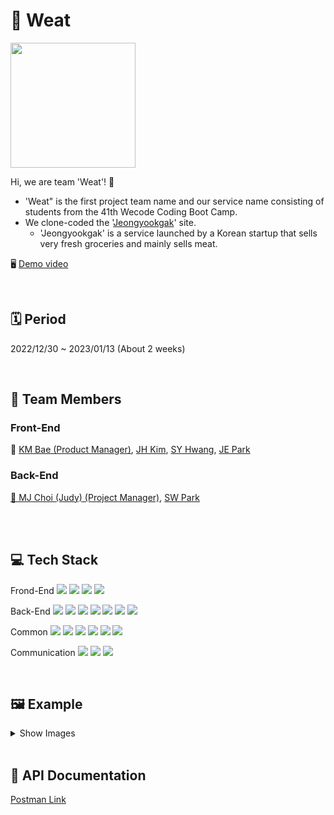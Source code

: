 # 🥩 Weat

<img src="https://user-images.githubusercontent.com/53294075/212554426-9855b21d-46aa-4d4f-8984-b56b9a770bca.png" width = "200px">

Hi, we are team 'Weat'! 🤗
- 'Weat" is the first project team name and our service name consisting of students from the 41th Wecode Coding Boot Camp.
- We clone-coded the '[Jeongyookgak](https://www.jeongyookgak.com/index)' site.
    - 'Jeongyookgak' is a service launched by a Korean startup that sells very fresh groceries and mainly sells meat.

🖥️ [Demo video](https://youtu.be/Es1Xk93CRZo)

<br>

## 🗓 Period

2022/12/30 ~ 2023/01/13 (About 2 weeks)

<br>

## 👥 Team Members

### Front-End

👑 [KM Bae (Product Manager)](https://github.com/bjy6439), [JH Kim](https://github.com/jhjhjh01000), [SY Hwang](https://github.com/syoee), [JE Park](https://github.com/jeong-eun-park)

### Back-End

[👑 MJ Choi (Judy) (Project Manager)](https://github.com/Judy-Choi), [SW Park](https://github.com/Jetkick)

<br>
<br>

## 💻 Tech Stack
Frond-End
<img src="https://img.shields.io/badge/Javscript-F7DF1E?style=flat&amp;logo=javascript&amp;logoColor=white">
<img src="https://img.shields.io/badge/React.js-61DAFB?style=flat&amp;logo=React&amp;logoColor=white">
<img src="https://img.shields.io/badge/sass-CC6699?style=flat&amp;logo=sass&amp;logoColor=white">
<img src="https://img.shields.io/badge/React Router-CA4245?style=flat&amp;logo=ReactRouter&amp;logoColor=white">

Back-End
<img src="https://img.shields.io/badge/Node.js-339933?style=flat&amp;logo=Node.js&amp;logoColor=white">
<img src="https://img.shields.io/badge/Nodemon-76D04B?style=flat&amp;logo=Nodemon&amp;logoColor=white">
<img src="https://img.shields.io/badge/Express-000000?style=flat&amp;logo=Express&amp;logoColor=white">
<img src="https://img.shields.io/badge/MySQL-4479A1?style=flat&amp;logo=MySQL&amp;logoColor=white">
<img src="https://img.shields.io/badge/JWT-CC6699?style=flat&amp;logo=JSON&amp;logoColor=white">
<img src="https://img.shields.io/badge/Dbmate-009DC7?style=flat&amp;logo=Bcrypt&amp;logoColor=white">
<img src="https://img.shields.io/badge/Bcrypt-CA424?style=flat&amp;logo=Bcrypt&amp;logoColor=white">

Common
<img src="https://img.shields.io/badge/Git-F05032?style=flat&amp;logo=Git&amp;logoColor=white">
<img src="https://img.shields.io/badge/GitHub-181717?style=flat&amp;logo=GitHub&amp;logoColor=white">
<img src="https://img.shields.io/badge/Prettier-F7B93E?style=flat&amp;logo=prettier&amp;logoColor=white">
<img src="https://img.shields.io/badge/RestfulAPI-F7533E?style=flat&amp;logo=RestfulAPII&amp;logoColor=white">
<img src="https://img.shields.io/badge/VSCode-007ACC?style=flat&amp;logo=Visual Studio Code&amp;logoColor=white">
<img src="https://img.shields.io/badge/Postman-FF6C37?style=flat&amp;logo=Postman Code&amp;logoColor=white">

Communication
<img src="https://img.shields.io/badge/Slack-4A154B?style=flat&amp;logo=Slack&amp;logoColor=white">
<img src="https://img.shields.io/badge/Trello-0052CC?style=flat&amp;logo=Trello&amp;logoColor=white">
<img src="https://img.shields.io/badge/Notion-000000?style=flat&amp;logo=Notion&amp;logoColor=white">

<br>

## 🖼️ Example

<details>
    <summary>Show Images</summary>
    
| Page(Site) | Screenshot | Developer |
| --- | --- | --- |
| DB Architecture/<br>Migration | <p align="center"><img src="https://user-images.githubusercontent.com/53294075/210484237-5bcd10e9-1c21-4408-aac1-2b9380980bf4.png" width = "600px"></p><br>[Detail LINK](https://github.com/wecode-bootcamp-korea/41-1st-Weat-backend/issues/6) | [BE] SW Park |
| Main Nav Bar | <p align="center"><img src="https://user-images.githubusercontent.com/53294075/212548316-74f42e68-56b7-42c3-b72d-5b022b7c9c96.png" width = "400px"></p> | [FE] JH Kim <br> [BE] MJ(Judy) Choi |
| Main<br>Top6 products | <p align="center"><img src="https://user-images.githubusercontent.com/53294075/212548322-608ee008-0a92-4165-a8e8-e2c8a15f9a82.png" width = "400px"></p> | [FE] JH Kim <br> [BE] MJ(Judy) Choi |
| Sign up | <p align="center"><img src="https://user-images.githubusercontent.com/53294075/212548324-5ab31865-e902-4496-80c7-0991e305b873.png" width = "400px"></p> | [FE] JE Park <br> [BE] MJ(Judy) Choi |
| Login | <p align="center"><img src="https://user-images.githubusercontent.com/53294075/212548326-1a6b55c4-302c-4f06-a6af-073600641af2.png" width = "400px"></p> | [FE] JE Park <br> [BE] MJ(Judy) Choi |
| Category | <p align="center"><img src="https://user-images.githubusercontent.com/53294075/212548328-b1e938f4-f2bf-42e7-8451-c0e809356128.png" width = "400px"></p> | [FE] KM Bae <br> [BE] MJ(Judy) Choi |
| Detail info<br>Review | <p align="center"><img src="https://user-images.githubusercontent.com/53294075/212548330-7ac6768c-6070-43c2-9bda-c898c4c6a4df.png" width = "400px"></p> | [FE] KM Bae <br> [BE] SW Park |
| Add to cart Modal | <p align="center"><img src="https://user-images.githubusercontent.com/53294075/212548327-ecdbdeae-b8bd-45af-8404-77e41162d617.png" width = "200px"></p> | [FE] KM Bae <br> [BE] MJ(Judy) Choi |
| Show cart/<br>Remove from cart | <p align="center"><img src="https://user-images.githubusercontent.com/53294075/212548331-013f23e7-c8e1-4f88-b301-da0b8c25ca0c.png" width = "400px"></p> | [FE] SW Hwang <br> [BE] MJ(Judy) Choi |
| Order/Payment | <p align="center"><img src="https://user-images.githubusercontent.com/53294075/212548332-5febd3dc-6d7f-4f6f-867a-987e5fb657db.png" width = "400px"><br><img src="https://user-images.githubusercontent.com/53294075/212548333-04bf373b-693e-48ee-be6f-da5a06487996.png" width = "400px"><br><img src="https://user-images.githubusercontent.com/53294075/212548335-02e004d0-d530-42c6-b8c0-5ed4e72d3473.png" width = "400px"></p> | [FE] JE Park <br> [BE] MJ(Judy) Choi |
</details>

<br>

## 📑 API Documentation
[Postman Link](https://documenter.getpostman.com/view/24998473/2s8Z76x9km)


